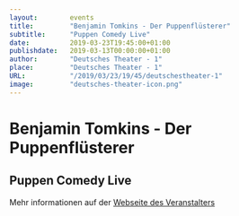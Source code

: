 ```yaml
---
layout:        events
title:         "Benjamin Tomkins - Der Puppenflüsterer"
subtitle:      "Puppen Comedy Live"
date:          2019-03-23T19:45:00+01:00
publishdate:   2019-03-13T00:00:00+01:00
author:        "Deutsches Theater - 1"
place:         "Deutsches Theater - 1"
URL:           "/2019/03/23/19/45/deutschestheater-1"
image:         "deutsches-theater-icon.png"
---
```


Benjamin Tomkins - Der Puppenflüsterer
===========

Puppen Comedy Live
-----------



Mehr informationen auf der [Webseite des Veranstalters](https://www.dt-goettingen.de/stueck/benjamin-tomkins-der-puppenfluesterer/)
